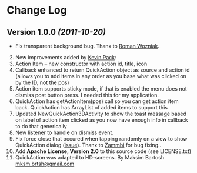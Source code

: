 Change Log
===============================================================================

Version 1.0.0 *(2011-10-20)*
----------------------------

* Fix transparent background bug. Thanx to [Roman Wozniak](roman.wozniak@gmail.com).
2. New improvements added by [Kevin Pack](kevinpeck@gmail.com):
  3. Action Item – new constructor with action id, title, icon
  4. Callback enhanced to return QuickAction object as source and action id (allows you to add items in any order as you base what was clicked on by the ID, not the pos)
  5. Action item supports sticky mode, if that is enabled the menu does not dismiss post button press. I needed this for my application.
  6. QuickAction has getActionItem(pos) call so you can get action item back. QuickAction has ArrayList of added items to support this
  7. Updated NewQuickAction3DActivity to show the toast message based on label of action item clicked as you now have enough info in callback to do that generically
3. New listener to handle on dismiss event.
4. Fix force close that occured when tapping randomly on a view to show QuickAction dialog ([issue](https://github.com/lorensiuswlt/NewQuickAction3D/issues/2)). Thanx to [Zammbi](zammbi@gmail.com) for bug fixing..
5. Add __Apache License, Version 2.0__ to this source code (see LICENSE.txt)
6. QuickAction was adapted to HD-screens. By Maksim Bartosh <mksm.brtsh@gmail.com>
